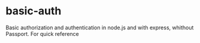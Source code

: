 # basic-auth
Basic authorization and authentication in node.js and with express, whithout Passport.
For quick reference
